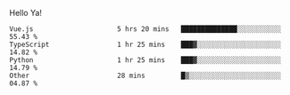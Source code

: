 Hello Ya!

<!--START_SECTION:waka-->

```text
Vue.js                     5 hrs 20 mins   ██████████████░░░░░░░░░░░   55.43 %
TypeScript                 1 hr 25 mins    ███▓░░░░░░░░░░░░░░░░░░░░░   14.82 %
Python                     1 hr 25 mins    ███▓░░░░░░░░░░░░░░░░░░░░░   14.79 %
Other                      28 mins         █▒░░░░░░░░░░░░░░░░░░░░░░░   04.87 %
```

<!--END_SECTION:waka-->
